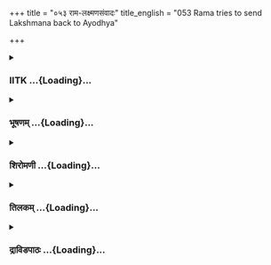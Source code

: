 +++
title = "०५३ राम-लक्ष्मणसंवादः"
title_english = "053 Rama tries to send Lakshmana back to Ayodhya"

+++
<div caption="श्रीराम-हरिसीताराममूर्ति-घनपाठिभ्यां वचनम्" class="audioEmbed" src="https://archive.org/download/Ramayana-recitation-Sriram-harisItArAmamUrti-Ghanapaati-v2/Kanda_2/Kanda_2_AYK-053-Rama_Lakshmana_Samvadhaha.mp3"></div>

<div class="js_include collapsed" newlevelforh1="3" title="IITK" unfilled url="/purANam/rAmAyaNam/audIchya-pAThaH/iitk/2_ayodhyAkANDam/04-chitrakUTa-prAptiH/053_rAma-laxmaNasaMvAdaH.md">
<details><summary><h3>IITK ...{Loading}...</h3></summary>

Rama's mind goes back to Kaikeyi and to Kausalya and Sumitra asks
Lakshmana to go back Lakshmana declines



#### श्लोकः
##### मूलम्
स तं वृक्षं समासाद्य सन्ध्यामन्वास्यपश्चिमाम्।  
रामो रमयतां श्रेष्ठ इति होवाच लक्ष्मणम्॥2.53.1॥

##### शब्दार्थः
रमयताम् among those who bring delight to others, श्रेष्ठः best, सः रामः that Rama, तं वृक्षम् to that tree, समासाद्य having reached, पश्चिमाम् western, सन्ध्याम् sandhya, अन्वास्य having offered oblations, लक्ष्मणम् looking at Lakshmana, इति these words, उवाच ह spoke.

##### आङ्ग्लानुवादः
On reaching the foot of the tree, Rama offered oblations to Sandhya of the west. And then he who is the best in keeping people in good humour said to Lakshmanaः



#### श्लोकः
##### मूलम्
अद्येयं प्रथमा रात्रिर्याता जनपदाद्बहिः।  
या सुमन्त्रेण रहिता तां नोत्कण्ठितुमर्हसि॥2.53.2॥

##### शब्दार्थः
अद्य today, सुमन्त्रेण Sumantra, रहिता without, या इयम् this, प्रथमा रात्रिः first night, जनपदात्   away from human habitation, बहिः outside, याता will be spent, ताम् about that night, उत्कण्ठितुम् to feel anxiety, नार्हसि does not behove.

##### आङ्ग्लानुवादः
We will have to spend this first night without Sumantra and away from human habitation. (Yet) you need not worry.



#### श्लोकः
##### मूलम्
जागर्तव्यमतन्द्रिभ्यामद्यप्रभृति रात्रिषु।  
योगक्षेमौ हि सीताया वर्तेते लक्ष्मणावयोः॥2.53.3॥

##### शब्दार्थः
लक्ष्मण O Lakshmana, अद्य प्रभृति from now on, रात्रिषु during the nights, अतन्द्रिभ्याम्  sleeplessly, जागर्तव्यम् keep awake, सीतायाः Sita's, योगक्षेमौ acquisition and protection, अवयोः on both of us, वर्ते हि depends.

##### आङ्ग्लानुवादः
O Lakshmana, from now on we must be sleeplessly vigilant at night. The welfare and safety of Sita depend on us both.



#### श्लोकः
##### मूलम्
रात्रिं कथञ्चिदेवेमां सौमित्रे वर्तयामहे।  
अपावर्तामहे भूमावास्तीर्य स्वयमार्जितैः॥2.53.4॥

##### शब्दार्थः
सौमित्रे O Lakshmana, इमां रात्रिम् this night, कथञ्चिदेव somehow, वर्तयामहे pass, स्वयम् by ourselves, आर्जितैः procured, भूमौ on the ground, आस्तीर्य spread with, उपावर्तामहे we will lie down.

##### आङ्ग्लानुवादः
O Lakshmana, we will have to somehow pass this night, sleeping on the ground spread with whatever we have procured.



#### श्लोकः
##### मूलम्
स तु संविश्य मेदिन्यां महार्हशयनोचितः।  
इमाः सौमित्रये रामो व्याजहार कथाः शुभाः॥2.53.5॥

##### शब्दार्थः
महार्हशयनोचितः fit to rest on luxurious bed, सः Rama, मेदिन्याम् on the ground, संविश्य lying down, सौमित्रये to Lakshmana, शुभाः beneficial, इमाः कथाः these words, व्याजहार uttered.

##### आङ्ग्लानुवादः
Rama who deserved a luxurious bed lay down on the ground and uttered these beneficial words to Lakshamanaः



#### श्लोकः
##### मूलम्
ध्रुवमद्य महाराजो दुःखं स्वपिति लक्ष्मण।  
कृतकामा तु कैकेयी तुष्टा भवितुमर्हति॥2.53.6॥

##### शब्दार्थः
लक्ष्मण O Lakshmana, अद्य at this time, महाराजः the great king, ध्रुवम् surely, दुःखम् with  
difficulty, स्वपिति sleeps, कृतकामा with the desires fulfilled, कैकेयी तु however Kaikeyi, तुष्टा satisfed, भवितुम् अर्हति should become.

##### आङ्ग्लानुवादः
O Lakshmana, the maharaja must be having a painful sleep tonight. But Kaikeyi with her desires fulfilled, ought to feel satisfied.



#### श्लोकः
##### मूलम्
सा हि देवी महाराजं कैकेयी राज्यकारणात्।  
अपि न च्यावयेत्प्राणान् दृष्ट्वा भरतमागतम्॥2.53.7॥

##### शब्दार्थः
सा that, देवी queen, कैकेयी Kaikeyi, आगतम् arrived, भरतम् Bharata, दृष्ट्वा having seen, राज्यकारणात् for the sake of kingdom, महाराजम् king, प्राणान् life, न च्यावयेदपि will not deprive  of.

##### आङ्ग्लानुवादः
After the arrival of Bharata, I hope queen Kaikeyi does not deprive the king of his life for the sake of the kingdom?



#### श्लोकः
##### मूलम्
अनाथश्च हि वृद्धश्च मया चैव विनाकृतः।  
किं करिष्यति कामात्मा कैकेयी वशमागतः॥2.53.8॥

##### शब्दार्थः
अनाथश्च forlorn, वृद्धश्च aged, मया by me, विना च कृतः separated, कामात्मा that lustful one, कैकेयीवशम् under the influence of Kaikeyi, आगतः having come, किं what, करिष्यति can he   do?

##### आङ्ग्लानुवादः
That lustful king, having come under the hold of Kaikeyi, has been deprived of my presence. What can that forlorn and aged king do?



#### श्लोकः
##### मूलम्
इदं व्यसनमालोक्य राज्ञश्च मतिविभ्रमम्।  
काम एवार्थधर्माभ्यां गरीयानिति मे मतिः॥2.53.9॥

##### शब्दार्थः
इदम् this, व्यसनम् calamity, राज्ञः king's, मतिविभ्रमं च mind's aberration, आलोक्य having seen, अर्थधर्माभ्याम् between wealth (artha) and righteousness (dharma), काम एव passion only, गरीयान् is stronger, इति thus, मे मतिः is my thinking.

##### आङ्ग्लानुवादः
Reflecting on the calamity and mental aberration of the king, I think passion is stronger than wealth and righteousness.



#### श्लोकः
##### मूलम्
को ह्यविद्वानपि पुमान् प्रमदायाः कृते त्यजेत्।  
छन्दानुवर्तिनं पुत्रं तातो मामिव लक्ष्मण॥2.53.10॥

##### शब्दार्थः
लक्ष्मण O Lakshmana, तातः father, मामिव as in my case, प्रमदायाः कृते for the sake of a woman, छन्दानुवर्तिनम् obedient, पुत्रम् son, अविद्वानपि even an illiterate man, कः पुमान् who is the man, त्यजेत् will abandon?

##### आङ्ग्लानुवादः
O Lakshmana, will even an illiterate man for the sake of a woman ever abandon his son like me who is faithful and obedient, as did my father?



#### श्लोकः
##### मूलम्
सुखी बत सभार्यश्च भरतः केकयीसुतः।  
मुदितान् कोसलानेको यो भोक्ष्यत्यधिराजवत्॥2.53.11॥

##### शब्दार्थः
यः he, एकः alone, अधिराजवत् like an emperor, मुदितान् with happy people, कोसलान् Kosala country, भोक्ष्यति will enjoy, सभार्यः with his spouse, कैकयी सुतः Kaikeyi's son, भरतः Bharata, सुखी  with happniess, बतः may be.

##### आङ्ग्लानुवादः
Bharata, son of Kaikeyi, with his wife will alone enjoy like an emperor this kingdom of Kosala full of happy people.



#### श्लोकः
##### मूलम्
स हि सर्वस्य राज्यस्य मुखमेकं भविष्यति।  
ताते च वयसाऽतीते मयि चारण्यमास्थिते॥2.53.12॥

##### शब्दार्थः
ताते dear one, वयसा with age, अतीते advanced, मयि च I also, अरण्यम् the forest, आस्थिते dwelling, सः that Bharata, सर्वस्य entire, राज्यस्य kingdom, एकम् alone, मुखम् chief man, भविष्यति will remain.

##### आङ्ग्लानुवादः
The king is advanced in age and I have to dwell in the forest. Therefore, Bharata  
alone will be the chief of this entire kingdom.



#### श्लोकः
##### मूलम्
अर्थधर्मौ परित्यज्य य काममनुवर्तते।  
एवमापद्यते क्षिप्रं राजा दशरथो यथा॥2.53.13॥

##### शब्दार्थः
यः he, अर्थधर्मौ dharma and artha (prosperity and righteousness), परित्यज्य having abandoned, कामम् pleasure, अनुवर्तते seeks, राजा such a king, दशरथो यथा like Dasaratha, क्षिप्रम् soon, एवम् in this way, आपद्यते will reach such a state.

##### आङ्ग्लानुवादः
Any king who abandons dharma and artha and adopts a life of pleasure will very soon reach this state as Dasaratha has attained.



#### श्लोकः
##### मूलम्
मन्ये दशरथान्ताय मम प्रव्राजनाय च।  
कैकेयी सौम्य सम्प्राप्ता राज्याय भरतस्य च॥2.53.14॥

##### शब्दार्थः
सौम्य handsome, कैकेयी Kaikeyi, दशरथान्ताय for the destruction of Dasaratha, मम my,  प्रव्राजनाय च for banishment, भरतस्य Bharata's, राज्याय च for kingdom, सम्प्राप्ता arrived, मन्ये I consider.

##### आङ्ग्लानुवादः
O handsome Lakshmana I think Kaikeyi has come to our house for the destruction of Dasaratha, for my banishment and enthronement of Bharata in the kingdom.



#### श्लोकः
##### मूलम्
अपीदानीं तु कैकेयी सौभाग्यमदमोहिता।  
कौसल्यां च सुमित्रां च सम्प्रबाधेत मत्कृते॥2.53.15॥

##### शब्दार्थः
कैकेयी Kaikeyi, सौभाग्यमदमोहिता intoxicated with good fortune, मत्कृते because of me, कौसल्यां च Kausalya, सुमित्रां च and also Sumitra, इदानीम् now, अपि न संप्रबाधेत will not torment?

##### आङ्ग्लानुवादः
Intoxicated with her good fortune will not Kaikeyi torment Kausalya and Sumitra for my sake?



#### श्लोकः
##### मूलम्
मा स्म मत्कारणाद्देवी सुमित्रा दुःखमावसेत्।  
अयोध्यामित एव त्वं काल्ये प्रविश लक्ष्मण॥2.53.16॥

##### शब्दार्थः
लक्ष्मण Lakshmana, मत्कारणात् because of me, देवी mother, सुमित्रा Sumitra, दुःखम् in sorrow, मा आवसेत् स्म should not experience, त्वम् you, काल्ये in the morning, इत एव from here, अयोध्याम् to Ayodhya, प्रविश enter.

##### आङ्ग्लानुवादः
O Lakshmana, because of me mother Sumitra should not live in sorrow. Therefore, tomorrow morning go back to Ayodhya from here itself.



#### श्लोकः
##### मूलम्
अहमेको गमिष्यामि सीतया सह दण्डकान्।  
अनाथाया हि नाथस्त्वं कौशल्याया भविष्यसि॥2.53.17॥

##### शब्दार्थः
अहम् myself I, एकः alone, सीतया सह along with Sita, दण्डकान् Dandaka forest, गमिष्यामि  shall go, अनाथायाः for the helpless, कौशल्यायाः for Kausalya, त्वम् you, नाथः (भविष्यसि) be a protector.

##### आङ्ग्लानुवादः
I shall go with Sita into the Dandaka forest and you be the protector of the helpless, Kausalya.



#### श्लोकः
##### मूलम्
क्षुद्रकर्मा हि कैकेयी द्वेष्यमन्याय्यमाचरेत्।  
परिदद्याहि धर्मज्ञे भरते मम मातरम्॥2.53.18॥

##### शब्दार्थः
क्षुद्रकर्मा one of heinous deeds, कैकेयी Kaikeyi, द्वेष्यम् in hostility, अन्याय्यम् unjust actions, आचरेत् follows, मम my, मातरम् mother, धर्मज्ञे with the righteous, भरते to Bharata, परिदद्याः हि you may entrust.

##### आङ्ग्लानुवादः
Kaikeyi who is a woman of heinous deeds may follow, out of hostility, an unjust way in respect of my mother. In that case my mother may be entrusted to the care of Bharata who is righteous.



#### श्लोकः
##### मूलम्
नूनं जात्यन्तरे कस्मिन् स्त्रियः पुत्रैर्वियोजिताः।  
जनन्या मम सौमित्रे तस्मादेतदुपस्थितम्॥2.53.19॥

##### शब्दार्थः
सौमित्रे Lakshmana, मम जनन्या by my mother, कस्मिन् जात्यन्तरे in some previous birth,  
स्त्रियः women, पुत्रैः with sons, वियोजिताः separated, तस्मात्  for that reason, एतत् all this, उपस्थितम् befallen, नूनम् certainly.

##### आङ्ग्लानुवादः
O Lakshmana, surely in one of her previous births did my mother separate women from their sons. That is why this (calamity) has befallen her.



#### श्लोकः
##### मूलम्
मया हि चिरपुष्टेन दुखसंवर्धितेन च।  
विप्रयुज्यत कौशल्या फलकाले धिगस्तु माम्॥2.53.20॥

##### शब्दार्थः
चिरपुष्टेन nurtured for a long time, दुःखसंवर्धितेन reared with great dificulty, मया me, कौशल्या Kausalya, फलकाले at the moment of fuition, विप्रायुज्यत has been separated, माम् me, धिक् अस्तु shame on me.

##### आङ्ग्लानुवादः
Kausalya nurtured me for a long time and reared me with great difficulty. When she was going to enjoy the fruits of her labour, I have been separated from her. Fie upon me



#### श्लोकः
##### मूलम्
मा स्म सीमन्तिनी काचिज्जनयेत्पुत्रमीदृशम्।  
सौमित्रे योऽहमम्बाया दद्मि शोकमनन्तकम्॥2.53.21॥

##### शब्दार्थः
सौमित्रे Lakshmana, यः अहम् am I, अम्बायाः to my mother, अनन्तकम् infinite, शोकम् pain, दद्मि am giving, ईदृशम् such, पुत्रम् a son, काचित् सीमन्तिनी (जननी) any mother, मा स्म जनयेत् may not give birth.

##### आङ्ग्लानुवादः
O Lakshmana, I am causing endless sorrow to my mother. May no mother give birth to a son like me



#### श्लोकः
##### मूलम्
मन्ये प्रीतिविशिष्टा सा मत्तो लक्ष्मण शारिका।  
यस्यास्तच्छ्रूयते वाक्यं शुक पादमरेर्दश॥2.53.22॥

##### शब्दार्थः
लक्ष्मण O Lakshmana, यस्याः myna's, शुक parrot, अरेः enemy's, पादम् foot, दश bite, तत् वाक्यम् such statement, श्रूयते heard, सा शारिका that myna, मत्तः more than I, प्रीतिविशिष्टा  
more pleased, मन्ये I think.

##### आङ्ग्लानुवादः
(On hearing my banishment) her myna would say to her parrot, 'O parrot, bite the foot of the enemy (Kaikeyi)'. I think  that bird is  a greater source of joy to my mother than I, O Lakshmana



#### श्लोकः
##### मूलम्
शोचन्त्या अल्पभाग्याया न किञ्चिदुपकुर्वता।  
पुत्रेण किमपुत्राया मया कार्यमरिन्दम॥2.53.23॥

##### शब्दार्थः
अरिन्दम conquerer of enemies, शोचन्त्याः experiencing great sorrow, अल्पभाग्यायाः less fortunate, अपुत्रायाः without a son, किञ्चित् little, नोपकुर्वता could not be helped, पुत्रेण by the son, मया by me, किम् what, कार्यम् can be done?

##### आङ्ग्लानुवादः
My mother has less fortune and more grief like a woman without a son, O Lakshmana, subduer of enemies For her, what is the use of a son like me who cannot render any service to her?



#### श्लोकः
##### मूलम्
अल्पभाग्या हि मे माता कौशल्या रहिता मया।  
शेते परमदुःखार्ता पतिता शोकसागरे॥2.53.24॥

##### शब्दार्थः
अल्पभाग्या less fortunate, मे माता my mother, कौशल्या Kausalya, मया with me, रहिता bereft of, परमदुःखार्ता extremely distressed, शोकसागरे ocean of sorrow, पतिता fallen into, शेते  must be lying.

##### आङ्ग्लानुवादः
My mother is unlucky as she has been separated from me. Extremely distressed, she must have plunged into an ocean of grief.



#### श्लोकः
##### मूलम्
एको ह्यहमयोध्यां च पृथिवीं चापि लक्ष्मण।  
तरेयमिषुभिः क्रुद्धो ननु वीर्यमकारणम्॥2.53.25॥

##### शब्दार्थः
लक्ष्मण Lakshmana, अहम् I, क्रुद्धः am enraged, एकः alone, अयोध्यां च Ayodhya, पृथिवीं चापि and also the whole earth, इषुभिः with arrows, तरेयम् will cross, वीर्यम् prowess, अकारणं ननु  
without reason.

##### आङ्ग्लानुवादः
Once enraged, O Lakshmana I can overpower Ayodhya, even the whole world all by myself with my arrows. But exhibition of prowess without any reason is not desirable.



#### श्लोकः
##### मूलम्
अधर्मभयभीतश्च परलोकस्य चानघ।  
तेन लक्ष्मण नाद्याह मात्मानमभिषेचये॥2.53.26॥

##### शब्दार्थः
अनघ O sinless one, अहम् I, अधर्मभयभीतश्च with the fear of unrighteous conduct, परलोकस्य च for the other world also, लक्ष्मण Lakshmana, तेन therefore, अद्य at this time, आत्मानम् myself, नाभिषेचये did not get crowned.

##### आङ्ग्लानुवादः
O sinless one, I did not get myself coronated owing to fear of unrighteous conduct and fear of the other world.



#### श्लोकः
##### मूलम्
एतदन्यश्च करुणं विलप्य विजने वने।  
अश्रुपूर्णमुखो रामो निशि तूष्णीमुपाविशत्॥2.53.27॥

##### शब्दार्थः
रामः Rama, निशि in the night, विजने in the desolate, वने in the  forest, एतत् all these, अन्यच्च and other, करुणम् pitiful, विलप्य lamenting, अश्रुपूर्णमुखः face filled with tears, तूष्णीम् silently, उपाविशत् sat.

##### आङ्ग्लानुवादः
Like this and in many other ways Rama lamented pitifully in that desolate forest. When his face was filled with tears, he sat silently in the night.



#### श्लोकः
##### मूलम्
विलप्योपरतं रामं गतार्चिषमिवानलम्।  
समुद्रमिव निर्वेगमाश्वासयत लक्ष्मणः॥2.53.28॥

##### शब्दार्थः
विलप्य having lamented, उपरतम् ceased, गतार्चिषम् with extinguished flames, अनलम् इव  like fire, निर्वेगम् without moving, समुद्रमिव like the sea, रामम् Rama, लक्ष्मणः Lakshmana, आश्वासयत consoled.

##### आङ्ग्लानुवादः
Lakshmana consoled Rama who ceased to lament like fire with extinguished flames or like a motionless seaः



#### श्लोकः
##### मूलम्
ध्रुवमद्य पुरी राजन्नयोध्यायुधिनां वर।  
निष्प्रभा त्वयि निष्क्रान्ते गतचन्द्रेव शर्वरी॥2.53.29॥

##### शब्दार्थः
आयुधिनाम् among wielder of weapons, वर foremost, राजन् O king, अद्य now, अयोध्यापुरी city of Ayodhya, त्वयि when you, निष्क्रान्ते had departed, गतचन्द्र without moon, शर्वरीव like night, निष्प्रभा without lustre, ध्रुवम् certain.

##### आङ्ग्लानुवादः
O Rama, foremost of warriors, it is certain that since your departure, the city of Ayodhya must be lustreless like night without the Moon.



#### श्लोकः
##### मूलम्
नैतदौपयिकं राम यदिदं परितप्यते।  
विषादयसि सीतां च मां चैव पुरुषर्षभ॥2.53.30॥

##### शब्दार्थः
राम O Rama, इदम् in this manner, यत् परितप्यते that you are lamenting, एतत् all this, औपयिकम् proper, न not, पुरुषर्षभ foremost of men, सीतां च Sita, मां चैव me also, विषादयसि disheartening.

##### आङ्ग्लानुवादः
This is not the way you should lament, O Rama. O foremost of men, by doing so you are disheartening me and Sita as well.



#### श्लोकः
##### मूलम्
न च सीता त्वया हीना न चाहमपि राघव।  
मुहूर्तमपि जीवावो जलान्मत्स्याविनोद्धृतौ॥2.53.31॥

##### शब्दार्थः
राघव O Rama, त्वया by you, हीना without, सीता Sita, न not,  अहमपि I also, न not, जलात्  from water, उद्धृतौ removed, मत्स्याविव like fish, मुहूर्तमपि even for a moment, न जीवावः will not survive.

##### आङ्ग्लानुवादः
Without you Sita or I will not survive even for a moment like a fish taken out of  
water, O Rama



#### श्लोकः
##### मूलम्
नहि तातं न शत्रुघ्नं न सुमित्रां परन्तप।  
द्रष्टुमिच्छेयमद्याहं स्वर्गं चापि त्वया विना॥2.53.32॥

##### शब्दार्थः
परन्तप O tomentor of enemies, Rama, अहम् I, अद्य now, त्वया विना without you, तातम्  father, द्रष्टुम् see, न हि इच्छेयम् shall not desire, शत्रुघ्नम् Satrughna, न not, सुमित्राम्  Sumitra, स्वर्गं चापि even heaven.

##### आङ्ग्लानुवादः
Without you, O Rama, tormentor of enemies, I wish to see neither father nor Satrughna nor Sumitra nor even heaven itself



#### श्लोकः
##### मूलम्
ततस्तत्र सुखासीनौ नातिदूरे निरीक्ष्य ताम्।  
न्यग्रोधे सुकृतां शय्यां भेजाते धर्मवत्सलौ॥2.53.33॥

##### शब्दार्थः
ततः thereafter, तत्र there, सुखासीनौ seated comfortably, धर्मवत्सलौ attached to righteousness, नातिदूरे not far (from there), न्यग्रोधे under a banyan tree, सुकृताम् wellmade,  तां शय्याम् that bed, निरीक्ष्य having seen, भेजाते lay down.

##### आङ्ग्लानुवादः
Thereafter Rama and Sita, the duo, nurturers of righteousness, from their comfortable  seats moved to the bed wellmade under the banyan tree not far (from there where they were sitting) and lay down (to sleep).



#### श्लोकः
##### मूलम्
स लक्ष्मणस्योत्तमपुष्कलं वचो  
निशम्य चैवं वनवासमादरात्।  
समाः समस्ता विदधे परन्तपः  
प्रपद्य धर्मं सुचिराय राघवः॥2.53.34॥

##### शब्दार्थः
परन्तपः tormentor of enemies, सः राघवः that Rama, एवम् thus, लक्ष्मणस्य Lakshmana's, उत्तमपुष्कलम् excellent and copious, वचः utterances, आदरात् out of love, निशम्य having  
heard, सुचिराय for a long period, धर्मम् that code of conduct of forest life, प्रपद्य having obtained, समस्ताः all, समाः the years, वनवासम् life in the forest, विदधे resorted to.

##### आङ्ग्लानुवादः
Rama, the tormentor of enemies, listened, out of love, to the excellent and copious words of Lakshmana and permitted him to live in the forest for the entire period of fourteen years by observing the prescribed code of conduct as enjoined on  life in the forest.



#### श्लोकः
##### मूलम्
ततस्तु तस्मिन् विजने वने तदा  
महाबलौ राघववंशवर्धनौ।  
न तौ भयं सम्भ्रममभ्युपेयतु  
र्यथैव सिंहौ गिरिसानुगोचरौ॥2.53.35॥

##### शब्दार्थः
ततः thereafter, तदा then, विजने in desolation, तस्मिन् that, वने in the  forest, महाबलौ very strong, तौ the two, राघववंशवर्धनौ perpetuators of the Raghu race, (Rama and Lakshmana), गिरिसानु गोचरौ dwelling on the slopes of mountains, सिंहौ यथैव  like two lions, भयम् fear, सम्भ्रमम् hesitation, न अभ्युपेयतुः did not feel.

##### आङ्ग्लानुवादः
Then the two mighty perpetuators of the Raghu race, who were like two lions dwelling on the slopes of mountains, lived in that lonely forest  without fear or hesitation.  

#### समाप्तिः
 श्रीमद्रामायणे वाल्मीकीय आदिकाव्ये अयोध्याकाण्डे त्रिपञ्चाशस्सर्गः॥  
Thus ends the fiftythird sarga of Ayodhyakanda of the holy Ramayana, the first epic composed by sage Valmiki.

</details>
</div>
<div class="js_include collapsed" newlevelforh1="3" title="भूषणम्" unfilled url="/purANam/rAmAyaNam/audIchya-pAThaH/TIkA/bhUShaNa_iitk/2_ayodhyAkANDam/04-chitrakUTa-prAptiH/053_rAma-laxmaNasaMvAdaH.md">
<details><summary><h3>भूषणम् ...{Loading}...</h3></summary>



स तं वृक्षं समासाद्य सन्ध्यामन्वास्य पश्चिमाम् ।  

रामो रमयतां श्रेष्ठ इति होवाच लक्ष्मणम्  ॥  २।५३।१  ॥   

स तमित्यादि । अत्र मृगमांसादनमस्तमयात् प्रागर्थसिद्धम् । अन्वास्य उपास्य
 ॥  २।५३।१  ॥   

  

अद्येयं प्रथमा रात्रिर्याता जनपदाद्बहिः ।  

या सुमन्त्रेण रहिता तां नोत्कण्ठितुमर्हसि  ॥  २।५३।२  ॥   

अद्येति । याता प्राप्ता । अद्येत्यस्य नोत्कण्ठितुमर्हसीत्यनेनान्वयः ।
उत्कण्ठा दुःखस्मरणं तां प्रतीति शेषः  ॥  २।५३।२  ॥   

  

जागर्त्तव्यमतन्द्रिभ्यामद्यप्रभृति रात्रिषु ।  

योगक्षेमं हि सीताया वर्तते लक्ष्मणावयोः  ॥  २।५३।३  ॥   

जागर्तव्यमिति । योगक्षेमं पालनमिति यावत् । आवयोर्वर्तते,
अस्मदधीनमित्यर्थः  ॥  २।५३।३  ॥   

  

रात्रिं कथञ्चिदेवेमां सौमित्रे वर्तयामहे ।  

उपावर्तामहे भूमावास्तीर्य स्वयमार्जितैः  ॥  २।५३।४  ॥   

रात्रिमिति । कथञ्चिदेवेमामिति । प्राथमिकत्वादिति भावः । इमां
शय्यासम्पादनात् पूर्वमेव प्राप्तां स्वयमार्जितैः, तृणपर्णैरिति शेषः ।
उपावर्त्तामहे शयिष्यामहे । वर्त्तमानसामीप्ये वर्त्तमानवद्भावः  ॥  २।५३।४
 ॥   

  

स तु संविश्य मेदिन्यां महार्हशयनोचितः ।  

इमाः सौमित्रयो रामो व्याजहार कथाः शु  



</details>
</div>
<div class="js_include collapsed" newlevelforh1="3" title="शिरोमणी" unfilled url="/purANam/rAmAyaNam/audIchya-pAThaH/TIkA/shiromaNI_iitk/2_ayodhyAkANDam/04-chitrakUTa-prAptiH/053_rAma-laxmaNasaMvAdaH.md">
<details><summary><h3>शिरोमणी ...{Loading}...</h3></summary>



वासवृक्षप्राप्त्यनन्तरकालिकं रामवृत्तमाह-- स इति । समासाद्य प्राप्य
पश्चिमामुत्तरां सन्ध्यामन्वास्य रामः लक्ष्मणमुवाच  ॥  २।५३।१  ॥   

  

तद्वचनमेवाह-- अद्येति । जनपदात्स्वकीयजनसेवितदेशाद्बहिः याता प्राप्ता
सुमन्त्रेण रहिता प्रथमा या इयं रात्रिः तां प्राप्य उत्कण्ठितुं पित्रादि
स्मर्तुं नार्हसि  ॥  २।५३।२  ॥   

  

जागर्तव्यमिति । अतन्द्रिभ्यां तन्द्रारहिताभ्यामावाभ्यां जागर्तव्यं
जागरितव्यम् तत्र हेतुः सीतायाः योगक्षेमौ आवयोरधीनौ इति शेषः । वर्तते
तत्र योगः अलभ्यस्य वन्यफलादेर्लाभः, क्षेमः लब्धस्य स्वमर्यादारूपवस्तुनः
परिपालनम्  ॥  २।५३।३  ॥   

  

रात्रिमिति । हे लक्ष्मण कथञ्चित्सुखाभावे ऽपीत्यर्थः । इमां रात्रिं
वर्तयामहे व्यतीतयामः सुखाभावे हेतुः भूमौ पर्णशालारहितस्थले स्वयमर्जितैः
तृणादिभिः आस्तीर्य अपवर्तामहे तिष्ठामः "उपावर्तामहे" इति भूषणपाठः  ॥ 
२।५३।४  ॥   

  

रामविशेषोक्तिं वर्णयितुमाह-- स इति । स रामः इमाः कथाः सौमित्रये व्याजहार
कथयामास  ॥  २।५३।५  ॥   

  

तत्कथनमेवाह-- ध्रुवमिति । अद्य अस्मिन्समये दुःखं यथा स्यात्तथा महाराजः
स्वपिति ध्रुवं निश्चितमेतत् अतः कृतकामा प्राप्तस्वाभीष्टवरापि कैकेयी किं
तुष्टा भवितुमर्हति नेत्यर्थः । तु किमर्थे  ॥  २।५३।६  ॥   

  

सेति । प्राणान्प्राणसदृशास्मद्रक्षक हे लक्ष्मण आगतं भरतम् न दृष्ट्वा
भरतकर्तृकागमनमदृष्ट्वेत्यर्थः । किञ्च न आगतमागमनं यस्य तं भरतं दृष्ट्वा
ज्ञात्वा भरतो नागत इति विचार्येत्यर्थः । आगतमित्यत्र निषेधार्थकमकारं
प्रश्लिष्येमौ अर्थौ राज्यकरणाद्राज्यकरणहेतुकभरतानयनार्थं महाराजं तु न
च्यावयेत्प्रेषयेत् । अस्मद्वियोगदुःखितत्वादिति तात्पर्यम् । तेन
सुमन्त्रमेव प्रेषयितेति व्यञ्जितम्  ॥  २।५३।७  ॥   

  

अनाथ इति । अनाथः सर्वनियन्तृत्वेन नाथान्तररहितः चक्रवर्तीत्यर्थः ।
वृद्धः ज्ञानवयोभ्यामधिकः अत एव वशमतिकान्तिमागतो नित्यं प्राप्तो ऽपि
महाराजः कैकेय्या मन्थरया मया विना कृतः अत एव कामात्मा कामः
अभिषेकविषयिणीच्छा आत्मनि मनस्येव यस्य सः दुःखी सन्नित्यर्थः । किं
करिष्यति एतेन तत्कृत्यं विचारणीयमिति ध्वनितम्  ॥  २।५३।८  ॥   

  

इदमिति । कामे अभिषेकविषयकोत्कटेच्छायां सत्यां मतिविभ्रमं
मतिविभ्रमकारकमिदं वियोगतं व्यसनं दुःखमालोक्य अनुभूय विद्यमानस्यापि
राज्ञः अर्थधर्माभ्यां गरीयान्गरीयस्त्वमस्ति अर्थधर्मयोर्नैव त्याग
इत्यर्थः । इति मे मतिः निश्चयः तेन तस्य धैर्यातिशयवत्त्वं
मर्यादापालकत्वं च ध्वनितम्  ॥  २।५३।९  ॥   

  

तस्य धैर्यातिशयवत्त्वं प्रकाशयन्नाह-- क इति । तातो दशरथो मामिव अविद्वान्
अरसज्ञो ऽपि कः पुमान् कृते परोपकाराय छन्दानुवर्तिनमाज्ञाकारिणं पुत्रं
प्रमदायाः अतिहर्षहेतुभूतायाः पुर्यास्त्यजेत् पृथक् कुर्यात् न कोपी
ऽत्यर्थः । कृते इत्यत्र विनापि प्रत्ययमित्युपपदलोपः  ॥  २।५३।१०  ॥   

  

इदानीं भरतस्यापि दुःखातिशयो भवितेति बोधयन्नाह-- सुखीति । एकः मया रहितः
सभार्यः केकयीसुतो यो भरतः सः सुखी सन् अधिराजवत्कोशलान् बत किं भोक्ष्यति
पालयिता नेत्यर्थः  ॥  २।५३।११  ॥   

  

ननु तर्हि राज्याधिकारे एव न तिष्ठेदित्यत आह-- स इति । ताते वयसातीते
अतिवयस्के सतीत्यर्थः । स वशिष्ठादिभिर्बोधितो भरतः सर्वस्य राज्यस्य
सर्वप्रजाभ्य इत्यर्थः । एकमल्पं प्राणरक्षामात्रजं सुखं भविष्यति
प्रापयिष्यति प्राप्त्यर्थको ऽन्तर्भावितणिजर्थश्च भवतिः  ॥  २।५३।१२  ॥   

  

इदानीमिदं वियोगजनितदुःखं न दशरथयोग्यमिति बोधयन्नाह-- अर्थेति । राजा
दशरथो यथा येन प्रकारेण क्षिप्रं दुःखं प्राप्त इति शेषः । एवमनेन प्रकारेण
दुःखं यः पुरुषः अर्थधर्मौ परित्यज्य कामं स्वच्छामनुवर्तते सः आपद्यते
एतेन अकारणकमिदं दुःखं शीघ्रं नंष्टेति सूचितम्  ॥  २।५२।१३  ॥   

  

इदानीं केकय्यां दुःखातिशयो ऽस्तीति बोधयन्नाह-- मन्य इति । मम प्रव्राजनं
निर्वर्तयितुं दशरथान्ताय दशरथसिद्धान्तं निर्वर्तयितुं भरतस्य राज्याय
स्वनियुक्तत्वमूलकभरतसम्बन्धिराज्यपालनाय विद्यमाना कैकेयी सन्तप्ता
अस्मद्वियोगजदुःखाक्रान्तास्तीति मन्ये अत एव मत्कृते हर्षध्वंसे सति
सौभाग्यमदमोहिता अहमतीव पतिप्रियेति सौभाग्यविषयको यो मद्धर्षस्तेन अमोहिता
सा कैकेयी कौशल्यादीन् अ न प्रबाधेत । श्लोकद्वयमेकान्वयि  ॥  २।५३।१४,१५
 ॥   

  

ननु एतत्स्मरणस्य इदानीं किं प्रयोजनमित्यत आह-- मातेति । माताः कौशल्यादयः
सुमित्रा च अस्मत्कारणादस्मदर्थमदुःखमावसेत्प्राप्नुयात् इतः हेतोः काले
प्रभातसमये अयोध्यां प्रविश गच्छ सुमित्राया मातृग्रहणेन ग्रहणे ऽपि
पुनरुपादानं गोबलीवर्दन्यायेन वैशिष्ट्यबोधनाय  ॥  २।५३।१६  ॥   

  

अहमिति । एकः सहायान्तररहितः नाथो रक्षकः  ॥  २।५३।१७  ॥   

  

मन्थरातो ऽवश्यं रक्षा कर्तव्येति बोधयन्नाह-- क्षुद्रेति । कैकेयी तद्दासी
मन्थरा द्वेषात्सर्वनिष्ठप्रीत्यभावाद्धेतोः क्षुद्रकर्मा सती
अन्यायमाचरेत् । तदेवाह-- गरं विषम्  ॥  २।५३।१८  ॥   

  

ननु हिंसाजनकं कर्म कथं करिष्यतीत्यत आह-- नूनमिति । जात्यन्तरे
मनुवंशातिरिक्तक्षत्रियजातौ स्त्रियः पुत्रैरपत्यैर्वियोजिताः
अत्यन्तवियोगं प्राप्ता भवन्ति बालान् घ्नन्तीत्यर्थः । तत्तस्माद्धेतोः
एतदुपस्थितं दुःखं वारयेति शेषः  ॥  २।५३।१९  ॥   

  

मयेति । चिरपुष्टेन चिरं पोषितेन अत एव दुःखसंवर्धितेन कदा अयं संविर्धितो
भविष्यतीति सम्भावनामूलकदुःखाभासं यथा स्यात्तथा संवृद्धिं प्रापितेन मया
फलकाले विप्रायुज्यत अतः मां वियोगसम्पत्तिं धिक्  ॥  २।५३।२०  ॥   

  

मेति । यतः यो ऽहम् अनन्तकमनिवानिवार्यम् अम्बायाः मातुः शोकं दद्मि अतः
ईदृशं मत्सदृशवियोगहेतुकं सीमन्तिनी स्त्री मा स्म जनयेत्  ॥  २।५३।२१  ॥   

  

मन्ये इति । सा मात्रा कौशल्यया पालिता सारिका पक्षिविशेषः । मत्तो ऽधिका
प्रीतिविशिष्टा मातृविषयकस्नेहयुक्ता मातृप्रमोदजनिकेत्यर्थः ।
यद्यस्माद्धेतोः शुक पादमरेर्दशेति तस्याः सारिकायाः वाक्यं श्रूयते
नात्रेति शेषः तदर्थस्तु हे शुक अरेः कौशल्याशत्रोः पादं त्वं दशेति सा तु
वचनश्रवणेनापि सन्तोषयति अहं तु तत्राप्यशक्त इति तात्पर्यम्  ॥  २।५३।२२
 ॥   

  

शोचन्त्या इति । अल्पभाग्यायाः अल्पभाग्यासदृश्याः अपुत्रायाः
प्रव्राजितपुत्रवत्याः मातुः न किञ्चिदुपकुर्वता वियोगजदुःखमशमयतेत्यर्थः
मया किं कार्यम्  ॥  २।५३।२३  ॥   

  

अल्पभाग्येति । यतो मया रहिता अत एव अल्पभाग्या तत्सदृशी अत एव
परमदुःखार्ता अत एव शोकसागरे पतिता मे माता शेते आस्ते  ॥  २।५३।२४  ॥   

  

ननु भवद्गमनमन्तरा कथं शत्रुविनाशः तं विना कथं तस्याः परमसुखमिति
सुखार्थमेव गच्छसीत्यत आह-- एक इति । अयोध्यां नित्यं प्राप्त इति शेषः एको
ऽहं पृथिवीं निखिलपृथिवीशत्रून् चकारेण लोकान्तरशत्रूनपि क्रुद्धः
सन्निषुभिः तरेयम् । ननु तर्हि किमर्थं गम्यत इत्यत आह-- अकारणं
विशेषकारणरहितं वीर्यं वीर्यहेतुकशत्रुनाशो न भवति नु निश्चितमेतत्  ॥ 
२।५३।२५  ॥   

  

नन्वपराधविशेषाभावे ऽपि शत्रुत्वेन प्रसिद्धा हन्तव्या एवेत्यत आह--
अधर्मभयभीतः सङ्ग्रामादन्यत्र रिपूणामपि वधः अधर्मः इति भयेन भीतः परलोकस्य
दूरशत्रुजनस्य हन्ता नास्मीति  

शेषः तेन हेतुना नाभिषेचये  ॥  २।५३।२६  ॥   

  

एतदिति । अदीनः नित्यं दीनतारहितो ऽपि रामः विलप्य विविधमुक्त्वा उपाविशत्
 ॥  २।५३।२७  ॥   

  

विलापेति । आश्वासयदाश्वासनफलकविज्ञापनामकरोत्  ॥  २।५३।२८  ॥   

  

तद्विज्ञापनामेवाह-- ध्रुवमिति । आयुधिनां वर श्रेष्ठ शर्वरी रात्रिः एतेन
त्वया विना मद्गमनमनर्थकमिति ध्वनितम्  ॥  २।५३।२९  ॥   

  

नेति । यदिदं परितप्यसे शोचसि तदौपयिकं युक्तं न अत एव विषादयसि दुःखयसि  ॥ 
२।५३।३०  ॥   

  

मन्मात्रप्रेषणं सर्वथा अयुक्तमिति बोधयन्नाह-- न चेति । त्वया हीना सीता
अहं च न जीवावो न जीवावः नञ्द्वयेन क्रिया ऽ ऽवर्त्यते  ॥  २।५३।३१  ॥   

  

नहीति । तातादिकं स्वर्गं साकेतं च त्वया विना द्रष्टुं नेच्छेयम् । एतेन
नोत्कण्ठितुमर्हसीत्यस्योत्तरं जातम्  ॥  २।५३।३२  ॥   

  

तत इति । ततः लक्ष्मणोक्तिश्रवणानन्तरं तत्र न्यग्रोधे सुखासीनौ धर्मवत्सलौ
सीतारामौ नातिदूरे समीपे इत्यर्थः । सुकृतां लक्ष्मणेन रचितां शय्यां
निरीक्ष्य भेजाते तस्थतुः  ॥  २।५३।३३  ॥   

  

स इति । उत्तमपुष्कलं मधुरं पूर्णार्थं लक्ष्मणस्य वचः सुचिराय बहुकालं
निशम्य श्रुत्वा वनवासं वनवासोचितं धर्मं प्रपद्य यथाकालं कर्तव्यत्वेन
निश्चित्य समस्ताः समाः वर्षाणि विदधे विधातुमशिक्षयत्  ॥  २।५३।३४  ॥   

  

तत इति । भयं कुतश्चिद्भीतिं सम्भ्रममुद्वेगं च नैव अभ्युपेयतुः  ॥  २।५३।३५
 ॥   

  

इति श्रीमद्वाल्मीकीयरामायणव्याख्याने रामायणशिरोमणावयोध्याकाण्डे
त्रिपञ्चाशत्तमः सर्गः  ॥  २।५३  ॥   

  

  



</details>
</div>
<div class="js_include collapsed" newlevelforh1="3" title="तिलकम्" unfilled url="/purANam/rAmAyaNam/audIchya-pAThaH/TIkA/tilaka_iitk/2_ayodhyAkANDam/04-chitrakUTa-prAptiH/053_rAma-laxmaNasaMvAdaH.md">
<details><summary><h3>तिलकम् ...{Loading}...</h3></summary>



स तमिति  ॥  २।५३।१  ॥   

  

आ जनपदादेति च्छेदः आ इति यातेत्यनेन संबध्यते । अस्मज्जनपदाद्बहिर्देशे
ऽद्येयं या रात्रिरायाता प्राप्ता, येयं वनवासरात्रिषु प्रथमा सुमन्त्रेण
रहिता च, तामिमां प्राप्य नोत्कण्ठितुं नगरादि स्मर्तुम्  ॥  २।५३।२  ॥   

  

न विद्यते तन्द्री ययोस्ताभ्याम् इडभावो ह्रस्वत्वं चार्षम् । क्वचित्तु
"अतन्द्राभ्याम्" इत्येव पाठः आवयोर्वर्तेत ऽस्मदायत्तावित्यर्थः ।
अप्राप्तप्राप्तिर्योगः लब्धपरिपालनं क्षेमः  ॥  २।५३।३  ॥   

  

कथंचिदेवेमाम्, उटजादिनिर्माणाभावात् स्वयमर्जितैः तृणपर्णादिभिरिति शेषः ।
अपवर्तामहे यथाकथंचिच्छयनं कुर्मः  ॥  २।५३।४  ॥   

  

कथा वार्ताः  ॥  २।५३।५  ॥   

  

कृतकामा संपन्नमनोरथा  ॥  २।५३।६  ॥   

  

राज्यकारणान्महाराज्यपदाभिषेककारणात्प्राणानपि न च्यावयेत् अपि तु
च्यावयेदित्यर्थः  ॥  २।५३।७९  ॥   

  

कामस्य गरीयस्त्वं साधयति को हीत्यादिना । अत्यज्ञो ऽपि कः पुमान्मामिव
छन्दानुवर्तिनमाज्ञाकारिणं पुत्रं प्रमदायाः कृते प्रमदातोषनिमित्तं
त्यजेत्, किं पुनः सर्वज्ञो राजा तस्मात्सर्वतः प्रबलः काम इति भावः  ॥ 
२।५३।१०  ॥   

  

एवं वादो हि भगवतो लक्ष्मणमतिपरीक्षार्थमयोध्यां त्वं प्रविशेति लक्ष्मणं
प्रति वक्तुं तदाशयं ज्ञातुं च न वास्तव इति बोध्यम्  ॥  २।५३।११  ॥   

  

एकं मुख्यं सुखम् अनुभवितेति शेषः ईदृशो भविष्यति । "सुखमेकः" इति वा पाठः
एक एव राजा भविष्यतीत्यर्थः इति तीर्थः  ॥  २।५३।१२  ॥   

  

यो भरतः काममनुवर्तते स यथा राजा दशरथो विपदमापन्न एवं विपदमापद्यते
प्राप्नोतीत्यर्थः । अन्ये तु राजा दशरथो यथा राजत्वमापन्नस्तथा भरतो
राजत्वमापद्यते इत्यर्थमाहुः  ॥  २।५३।१३,१४  ॥   

  

मत्कृते मम दुःखसंपादननिमित्तम्  ॥  २।५३।१५  ॥   

  

माता तवेति शेषः । काले प्रातःकाले उत्थायेत्यर्थः  ॥  २।५३।१६  ॥   

  

नाथो रक्षकः  ॥  २।५३।१७  ॥   

  

क्षुद्रकर्मा कैकेयी द्वेषादन्यायमाचरेत् हि निश्चितम् । तदेवाह हे धर्मज्ञ
ते मम च मातरं सुमित्रां कौसल्यां चोद्दिश्य गरं विषं हि तु दद्यात्  ॥ 
२।५३।१८  ॥   

  

जात्यन्तरे जन्मान्तरे एतत्पुत्रवियोगदुःखम्  ॥  २।५३।१९  ॥   

  

फलकाले सुखानुभवकाले  ॥  २।५३।२०  ॥   

  

कुत इत्यतः सौमित्रे इति  ॥  २।५३।२१  ॥   

  

हे लक्ष्मण अम्बया पालिता कृतवचनशिक्षा च सारिका मत्तो ऽम्बायां
प्रीतिविशिष्टा अधिकप्रीतियुक्ता इति मन्ये यद्यस्मात्तस्याः सारिकायाः
सकाशादेवं शत्रुनिग्रहविषयम् "शुक्र पादमरेर्दश" इति वाक्यं श्रूयते
कौसल्ययेति शेषः । अस्मत्तस्तु तदपि नेति भावः । अत्रेदं वाक्यम्
अरेर्बिडालस्य पादे हे शुक्र दशेत्यर्थकतया लोकप्रसिद्धमरेर्मत्पालयितुः
कौसल्यायाः शत्रोः पादं दशेत्यर्थकतया रामेण योजितमिति वक्रोक्तिरलङ्कारः
 ॥  २।५३।२२  ॥   

  

अपुत्रायाः पुत्रकृतप्रयोजनरहितायाः  ॥  २।५३।२३  ॥   

  

शेते इदानीमिति शेषः  ॥  २।५३।२४  ॥   

  

नन्वेवं हृदये शोकस्तर्हि मया सर्वनिवारणसहायेनोक्तं राज्यमेव कुतो
नाङ्गीकृतमिति चेन्न, राज्यकरणे त्वदपेक्षापि मे न, किंत्वधर्मभयादेव मया
तन्नाङ्गीकृतमित्याह एक इत्यादि । तरेयम् निरस्तारातिकां कर्तुं शक्त
इत्यर्थः । ननु  

वीर्यमकारणं परलोकहिते, अपि तु धर्म एवेति शेषः  ॥  २।५३।२५  ॥   

  

अधर्मात्कैकेय्यै पितृदत्तवरपालनप्रतिज्ञाक्षतिरूपादधर्माद्भीतः अत एव
परलोकस्य च नाशाद्भीत इति शेषः  ॥  २।५३।२६  ॥   

  

अन्यच्च एतज्जातीयम् । विजने इत्यनेन स्वविलापेन लोकदुःखाभावो ध्वनितः ।
अश्रुपूर्णमुखत्वं नटवल्लोकव्यवहारानुसारेणेति बोध्यम्  ॥  २।५३।२७,२८  ॥   

  

आ युधिनामिति च्छेदः  ॥  २।५३।२९  ॥   

  

औपयिकं युक्तं यतस्त्वत्परितापेन सीताया मम च विषादो भवति  ॥  २।५३।३० ॥   

  

अथ गन्तव्यमिति यदुक्तं तदुत्तरं सीतावदहमप्यवर्जनीय इति वक्तुमात्मनः
सीतासाधर्म्यमाह न चेति । त्वया हीना सीता त्वया हीनो ऽहं च जलादुद्धृतौ
मत्स्याविव न जीवावो न जीवाव इति जीवाव इत्यस्यावृत्त्या नञ्द्वयान्वयः ।
जीवनाभावस्य सर्वथा सत्यत्वप्रतिपादनाय द्विरुक्तिः  ॥  २।५३।३१  ॥   

  

अत्र नोत्कण्ठितुमर्हसीत्यस्योत्तरम् नहीति । नञ्त्रयस्य नेच्छेयं नेच्छेयं
नेच्छेयमिति प्रकारेणेच्छेयामिति पदावृत्त्यान्वयः । स्वर्गं चाप्यद्य
प्राप्तं द्रष्टुं त्वया विना नेच्छेयम् किमुत गन्तुमिति भावः  ॥  २।५३।३२
 ॥   

  

ततो लक्ष्मणवचनानन्तरं तत्र तस्मिन्नेव न्यग्रोधमूले समासीनौ सीतारामौ
न्यग्रोधमूले स्वावस्थानदेशादतिसमीपे लक्ष्मणेन सुकृतां सम्यग्रचितां
शय्यां भेजाते वत्सला च वत्सलश्च वत्सलौ "पुमान्स्त्रिया" इत्येकशेषः  ॥ 
२।५३।३३  ॥   

  

स रामो लक्ष्मणस्य वनवासं प्रत्यादरादुच्यमानमेवंभूतमत
एवोत्तमपुष्कलमत्यन्तश्रेष्ठं वचो निशम्य सुचिराय स्वयं वनवासरूपं धर्मं
प्रपद्याङ्गीकृत्य समस्ताः समा वनवासं प्रति विदधे लक्ष्मणस्यानुमतिमिति
शेषः  ॥  २।५३।३४  ॥   

  

भयं तत्कार्यमितस्तत ईक्षणरूपं संभ्रमं च नोपेयतुः  ॥  २।५३।३५  ॥   

  

इति श्रीरामाभिरामे श्रीरामीये रामायणतिलके वाल्मीकीय आदिकाव्ये
ऽयोध्याकाण्डे त्रिपञ्चाशः सर्गः  ॥  २।५३  ॥   

  

  



</details>
</div>
<div class="js_include collapsed" newlevelforh1="3" title="द्राविडपाठः" unfilled url="/purANam/rAmAyaNam/drAviDapAThaH/2_ayodhyAkANDam/04-chitrakUTa-prAptiH/053_rAma-laxmaNasaMvAdaH.md">
<details><summary><h3>द्राविडपाठः ...{Loading}...</h3></summary>



  
स तं वृक्षं समासाद्य सन्ध्यामन्वास्य पश्चिमाम्।  
रामो रमयतां श्रेष्ठ इति होवाच लक्ष्मणम् ॥ 2.53.1 ॥   
अद्येयं प्रथमा रात्रिर्याता जनपदाद्बहिः।  
या सुमन्त्रेण रहिता तां नोत्कण्ठितुमर्हसि ॥ 2.53.2 ॥   
जागर्त्तव्यमतन्द्रिभ्यामद्यप्रभृति रात्रिषु।  
योगक्षेमं हि सीताया वर्तते लक्ष्मणावयोः ॥ 2.53.3 ॥   
रात्रिं कथञ्चिदेवेमां सौमित्रे वर्तयामहे।  
उपावर्तामहे भूमावास्तीर्य स्वयमार्जितैः ॥ 2.53.4 ॥   
स तु संविश्य मेदिन्यां महार्हशयनोचितः।  
इमाः सौमित्रयो रामो व्याजहार कथाः शुभाः ॥ 2.53.5 ॥   
ध्रुवमद्य महाराजो दुःखं स्वपिति लक्ष्मण।  
कृतकामा तु कैकेयी तुष्टा भवितुमर्हति ॥ 2.53.6 ॥   
सा हि देवी महाराजं कैकेयी राज्यकारणात्।  
अपि न च्यावयेत् प्राणान् दृष्ट्वा भरतमागतम् ॥ 2.53.7 ॥   
अनाथश्च हि वृद्धश्च मया चैव विनाकृतः।  
किं करिष्यति कामात्मा कैकेयीवशमागतः ॥ 2.53.8 ॥   
इदं व्यसनमालोक्य राज्ञश्च मतिविभ्रमम्।  
काम एवार्थधर्माभ्यां गरीयानिति मे मतिः ॥ 2.53.9 ॥   
को ह्यविद्वानपि पुमान् प्रमदायाः कृते त्यजेत्।  
छन्दानुवर्त्तिनं पुत्रं ततो मामिव लक्ष्मण ॥ 2.53.10 ॥   
सुखी बत सभार्यश्च भरतः केकयीसुतः।  
मुदितान् कोसलानेको यो भोक्ष्यत्यधिराजवत् ॥ 2.53.11 ॥   
स हि सर्वस्य राज्यस्य मुखमेकं भविष्यति।  
ताते च वयसातीते मयि चारण्यमास्थिते ॥ 2.53.12 ॥   
अर्थधर्मौ परित्यज्य यः काममनुवर्तते।  
एवमापद्यते क्षिप्रं राजा दशरथो यथा ॥ 2.53.13 ॥   
मन्ये दशरथान्ताय मम प्रव्राजनाय च।  
कैकेयी सौम्य सम्प्राप्ता राज्याय भरतस्य च ॥ 2.53.14 ॥   
अपीदानीं न कैकेयी सौभाग्यमदमोहिता।  
कौसल्यां च सुमित्रां च सम्प्रबाधेत मत्कृते ॥ 2.53.15 ॥   
मा स्म मत्कारणाद्देवी सुमित्रा दुःखमावसेत्।  
अयोध्यामित एव त्वं काल्ये प्रविश लक्ष्मण ॥ 2.53.16 ॥   
अहमेको गमिष्यामि सीतया सह दण्डकान्।  
अनाथाया हि नाथस्त्वं कौसल्याया भविष्यसि ॥ 2.53.17 ॥   
क्षुद्रकर्मा हि कैकेयी द्वेष्यमन्याय्यमाचरेत्।  
परिदद्या हि धर्मज्ञे भरते मम मातरम् ॥ 2.53.18 ॥   
नूनं जात्यन्तरे कस्मिन् स्त्रियः पुत्रैर्वियोजिताः।  
जनन्या मम सौमित्रे तस्मादेतदुपस्थितम् ॥ 2.53.19 ॥   
मया हि चिरपुष्टेन दुःखसंवर्द्धितेन च।  
विप्रायुज्यत कौसल्या फलकाले धिगस्तु माम् ॥ 2.53.20 ॥   
मा स्म सीमन्तिनी काचिज्जनयेत् पुत्रमीदृशम्।  
सौमित्रे योऽहमम्बाया दद्मि शोकमनन्तकम् ॥ 2.53.21 ॥   
मन्ये प्रीतिविशिष्टा सा मत्तो लक्ष्मण शारिका।  
यस्यास्तच्छ्रूयते वाक्यं शुक पादमरेर्दश ॥ 2.53.22 ॥   
शोचन्त्या अल्पभाग्याया न किञ्चिदुपकुर्वता।  
पुत्रेण किमपुत्राया मया कार्य्यमरिन्दम ॥ 2.53.23 ॥   
अल्पभाग्या हि मे माता कौसल्या रहिता मया।  
शेते परमदुःखार्त्ता पतिता शोकसागरे ॥ 2.53.24 ॥   
एको ह्यहमयोध्यां च पृथिवीं चापि लक्ष्मण।  
तरेयमिषुभिः क्रुद्धो ननु वीर्यमकारणम् ॥ 2.53.25 ॥   
अधर्मभयभीतश्च परलोकस्य चानघ।  
तेन लक्ष्मण नाद्याहमात्मानमभिषेचये ॥ 2.53.26 ॥   
एतदन्यच्च करुणं विलप्य विजने वने।  
अश्रुपूर्णमुखो रामो निशि तूष्णीमुपाविशत् ॥ 2.53.27 ॥   
विलप्योपरतं रामं गतार्चिषमिवानलम्।  
समुद्रमिव निर्वेगमाश्वासयत लक्ष्मणः ॥ 2.53.28 ॥   
ध्रुवमद्य पुरी राजन्नयोध्याऽऽयुधिनां वर।  
निष्प्रभा त्वयि निष्क्रान्ते गतचन्द्रेव शर्वरी ॥ 2.53.29 ॥   
नैतदौपयिकं राम यदिदं परितप्यसे।  
विषादयसि सीतां च मां चैव पुरुषर्षभ ॥ 2.53.30 ॥   
न च सीता त्वया हीना न चाहमपि राघव।  
मुहूर्त्तमपि जीवावो जलान्मत्स्याविवोद्धृतौ ॥ 2.53.31 ॥   
न हि तातं न शत्रुघ्नं न सुमित्रां परन्तप।  
द्रष्टुमिच्छेयमद्याहं स्वर्गं वापि त्वया विना ॥ 2.53.32 ॥   
ततस्तत्र सुखासीनौ नातिदूरे निरीक्ष्य ताम्।  
न्यग्रोधे सुकृतां शय्यां भेजाते धर्मवत्सलौ ॥ 2.53.33 ॥   
स लक्ष्मणस्योत्तमपुष्कलं वचो निशम्य चैवं वनवासमादरात्।  
समाः समस्ता विदधे परन्तपः प्रपद्य धर्मं सुचिराय राघवः ॥ 2.53.34 ॥   
ततस्तु तस्मिन् विजने वने तदा महाबलौ राघववंशवर्द्धनौ।  
न तौ भयं सम्भ्रममभ्युपेयतुर्यथैव सिंहौ गिरिसानुगोचरौ ॥ 2.53.35 ॥   

</details>
</div>
